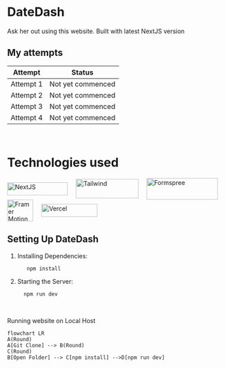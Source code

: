 # DateDash
Ask her out using this website. Built with latest NextJS version

## My attempts
| Attempt | Status             |
|---------|--------------------|
| Attempt 1 | Not yet commenced |
| Attempt 2 | Not yet commenced |
| Attempt 3 | Not yet commenced |
| Attempt 4 | Not yet commenced |
<br>

# Technologies used

<div style="display: inline-block;">
  <img align="center" alt="NextJS" height="30" width="140" src="https://upload.wikimedia.org/wikipedia/commons/thumb/8/8e/Nextjs-logo.svg/2560px-Nextjs-logo.svg.png" style="margin-right: 15px;">
  <img align="center" alt="Tailwind" height="45" width="145" src="https://seeklogo.com/images/T/tailwind-css-logo-89E99D7181-seeklogo.com.png" style="margin-right: 15px;">
  <img align="center" alt="Formspree" height="50" width="165" src="https://www.devmigration.com/article/formspree/featuredImage.png" style="margin-right: 15px;">
  <img align="center" alt="Framer Motion" height="50" width="60" src="https://user-images.githubusercontent.com/38039349/60953119-d3c6f300-a2fc-11e9-9596-4978e5d52180.png" style="margin-right: 15px;">
  <img align="center" alt="Vercel" height="30" width="130" src="https://upload.wikimedia.org/wikipedia/commons/thumb/5/5e/Vercel_logo_black.svg/2560px-Vercel_logo_black.svg.png">
</div>

## Setting Up DateDash

1. Installing Dependencies:
    ```bash
       npm install

2. Starting the Server:
    ```bash
      npm run dev
<br>

<p>Running website on Local Host</p>

```mermaid
flowchart LR
A(Round)
A[Git Clone] --> B(Round)
C(Round)
B[Open Folder] --> C[npm install] -->D[npm run dev]
```
